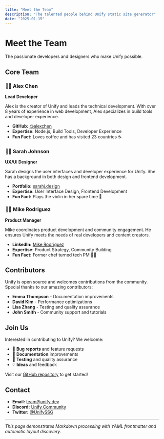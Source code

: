 ```yaml
---
title: "Meet the Team"
description: "The talented people behind Unify static site generator"
date: "2025-01-15"
---
```


# Meet the Team

The passionate developers and designers who make Unify possible.

## Core Team

### 👨‍💻 Alex Chen
**Lead Developer**

Alex is the creator of Unify and leads the technical development. With over 8 years of experience in web development, Alex specializes in build tools and developer experience.

- **GitHub:** [@alexchen](https://github.com/alexchen)
- **Expertise:** Node.js, Build Tools, Developer Experience
- **Fun Fact:** Loves coffee and has visited 23 countries ☕

### 👩‍🎨 Sarah Johnson
**UX/UI Designer**

Sarah designs the user interfaces and developer experience for Unify. She has a background in both design and frontend development.

- **Portfolio:** [sarahj.design](https://sarahj.design)
- **Expertise:** User Interface Design, Frontend Development
- **Fun Fact:** Plays the violin in her spare time 🎻

### 👨‍💼 Mike Rodriguez
**Product Manager**

Mike coordinates product development and community engagement. He ensures Unify meets the needs of real developers and content creators.

- **LinkedIn:** [Mike Rodriguez](https://linkedin.com/in/mike-rodriguez)
- **Expertise:** Product Strategy, Community Building
- **Fun Fact:** Former chef turned tech PM 👨‍🍳

## Contributors

Unify is open source and welcomes contributions from the community. Special thanks to our amazing contributors:

- **Emma Thompson** - Documentation improvements
- **David Kim** - Performance optimizations  
- **Lisa Zhang** - Testing and quality assurance
- **John Smith** - Community support and tutorials

## Join Us

Interested in contributing to Unify? We welcome:

- 🐛 **Bug reports** and feature requests
- 📖 **Documentation** improvements
- 🧪 **Testing** and quality assurance
- 💡 **Ideas** and feedback

Visit our [GitHub repository](https://github.com/fwdslsh/unify) to get started!

## Contact

- **Email:** team@unify.dev
- **Discord:** [Unify Community](https://discord.gg/unify)
- **Twitter:** [@UnifySSG](https://twitter.com/UnifySSG)

---

*This page demonstrates Markdown processing with YAML frontmatter and automatic layout discovery.*